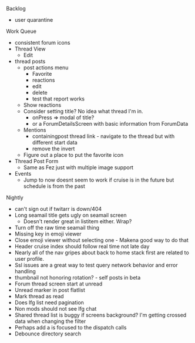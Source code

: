 Backlog
* user quarantine

Work Queue
* consistent forum icons
* Thread View
  * Edit
* thread posts
  * post actions menu
    * Favorite
    * reactions
    * edit
    * delete
    * test that report works
  * Show reactions
  * Consider setting title? No idea what thread I'm in.
    * onPress => modal of title?
    * or a ForumDetailsScreen with basic information from ForumData
  * Mentions
    * containingpost thread link - navigate to the thread but with different start data
    * remove the invert
  * Figure out a place to put the favorite icon
* Thread Post Form
  * Same as Fez just with multiple image support
* Events
  * Jump to now doesnt seem to work if cruise is in the future but schedule is from the past

Nightly
* can't sign out if twitarr is down/404
* Long seamail title gets ugly on seamail screen
  * Doesn't render great in listitem either. Wrap?
* Turn off the raw time seamail thing
* Missing key in emoji viewer
* Close emoji viewer without selecting one - Makena good way to do that
* Header cruise index should follow real time not late day
* Nearly all of the nav gripes about back to home stack first are related to user profile.
* Ssl issues are a great way to test query network behavior and error handling
* thumbnail not honoring rotation? - self posts in beta
* Forum thread screen start at unread
* Unread marker in post flatlist
* Mark thread as read
* Does lfg list need pagination
* Non mods should not see lfg chat
* Shared thread list is buggy if screens background? I'm getting crossed data when changing the filter
* Perhaps add a is focused to the dispatch calls
* Debounce directory search 
